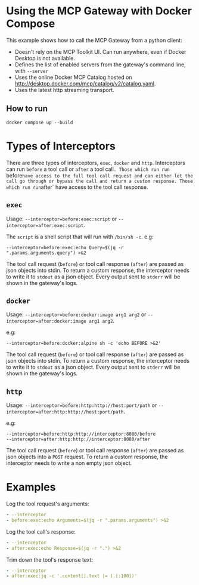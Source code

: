 # Using the MCP Gateway with Docker Compose

This example shows how to call the MCP Gateway from a python client:

+ Doesn't rely on the MCP Toolkit UI. Can run anywhere, even if Docker Desktop is not available.
+ Defines the list of enabled servers from the gateway's command line, with `--server`
+ Uses the online Docker MCP Catalog hosted on http://desktop.docker.com/mcp/catalog/v2/catalog.yaml.
+ Uses the latest http streaming transport.

## How to run

```console
docker compose up --build
```

# Types of Interceptors

There are three types of interceptors, `exec`, `docker` and `http`.
Interceptors can run `before` a tool call or `after` a tool call`.
Those which run run `before` have access to the full tool call request and
can either let the call go through or bypass the call and return a custom response.
Those which run run `after` have access to the tool call response.

## `exec`

Usage: `--interceptor=before:exec:script` or `--interceptor=after:exec:script`.

The `script` is a shell script that will run with `/bin/sh -c`. e.g:

```
--interceptor=before:exec:echo Query=$(jq -r ".params.arguments.query") >&2
```

The tool call request (`before`) or tool call response (`after`) are passed as json objects into stdin.
To return a custom response, the interceptor needs to write it to `stdout` as a json object.
Every output sent to `stderr` will be shown in the gateway's logs.

## `docker`

Usage: `--interceptor=before:docker:image arg1 arg2` or `--interceptor=after:docker:image arg1 arg2`.

e.g:

```
--interceptor=before:docker:alpine sh -c 'echo BEFORE >&2'
```

The tool call request (`before`) or tool call response (`after`) are passed as json objects into stdin.
To return a custom response, the interceptor needs to write it to `stdout` as a json object.
Every output sent to `stderr` will be shown in the gateway's logs.

## `http`

Usage: `--interceptor=before:http:http://host:port/path` or `--interceptor=after:http:http://host:port/path`.

e.g:

```
--interceptor=before:http:http://interceptor:8080/before
--interceptor=after:http:http://interceptor:8080/after
```

The tool call request (`before`) or tool call response (`after`) are passed as json objects into a `POST` request.
To return a custom response, the interceptor needs to write a non empty json object.

# Examples

Log the tool request's arguments:

```yaml
- --interceptor
- before:exec:echo Arguments=$(jq -r ".params.arguments") >&2
```

Log the tool call's response:

```yaml
- --interceptor
- after:exec:echo Response=$(jq -r ".") >&2
```

Trim down the tool's response text:

```yaml
- --interceptor
- after:exec:jq -c '.content[].text |= (.[:100])'
```

